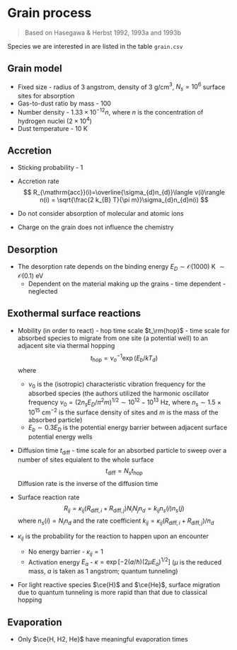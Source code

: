 # Grain process

> Based on Hasegawa & Herbst 1992, 1993a and 1993b

Species we are interested in are listed in the table `grain.csv`

## Grain model

- Fixed size - radius of 3 angstrom, density of 3 g/cm$^3$, $N_s=10^6$ surface sites for absorption
- Gas-to-dust ratio by mass - 100
- Number density - $1.33\times10^{-12}n$, where $n$ is the concentration of hydrogen nuclei ($2\times10^4$)
- Dust temperature - 10 K

## Accretion

- Sticking probability - 1

- Accretion rate
  $$
  R_{\mathrm{acc}}(i)=\overline{\sigma_{d}n_{d}}\langle v(i)\rangle n(i) = \sqrt{\frac{2 k_{B} T}{\pi m}}\sigma_{d}n_{d}n(i)
  $$

- Do not consider absorption of molecular and atomic ions

- Charge on the grain does not influence the chemistry

## Desorption

- The desorption rate depends on the binding energy $E_D\sim \mathcal{O}(1000)$ K $\sim \mathcal{O}(0.1)$ eV
  - Dependent on the material making up the grains - time dependent - neglected

## Exothermal surface reactions

- Mobility (in order to react) - hop time scale $t_\rm{hop}$ - time scale for absorbed species to migrate from one site (a potential well) to an adjacent site via thermal hopping
  $$
  t_\mathrm{hop}=\nu_o^{-1}\exp(E_b/kT_d)
  $$
  where

  - $\nu_0$ is the (isotropic) characteristic vibration frequency for the absorbed species (the authors utilized the harmonic oscillator frequency $\nu_0=(2n_sE_D/\pi^2m)^{1/2}\sim 10^{12}-10^{13}$ Hz, where $n_s\sim1.5\times 10^{15}$ cm$^{-2}$ is the surface density of sites and $m$ is the mass of the absorbed particle)
  - $E_b\sim0.3E_D$ is the potential energy barrier between adjacent surface potential energy wells

- Diffusion time $t_\mathrm{diff}$ - time scale for an absorbed particle to sweep over a number of sites equialent to the whole surface
  $$
  t_\mathrm{diff}=N_st_\mathrm{hop}
  $$
  Diffusion rate is the inverse of the diffusion time

- Surface reaction rate 
  $$
  R_{ij}=\kappa_{ij}(R_{\mathrm{diff},i}+R_{\mathrm{diff},j})N_iN_jn_d=k_{ij}n_s(i)n_s(j)
  $$
  where $n_s(i)=N_in_d$ and the rate coefficient $k_{ij}=\kappa_{ij}(R_{\mathrm{diff},i}+R_{\mathrm{diff},j})/n_d$

- $\kappa_{ij}$ is the probability for the reaction to happen upon an encounter

  - No energy barrier - $\kappa_{ij}=1$
  - Activation energy $E_a$ - $\kappa=\exp[-2(a/\hbar)(2\mu E_a)^{1/2}]$ ($\mu$ is the reduced mass, $a$ is taken as 1 angstrom; quantum tunneling)

- For light reactive species $\ce{H}$ and $\ce{He}$, surface migration due to quantum tunneling is more rapid than that due to classical hopping

## Evaporation

- Only $\ce{H, H2, He}$ have meaningful evaporation times